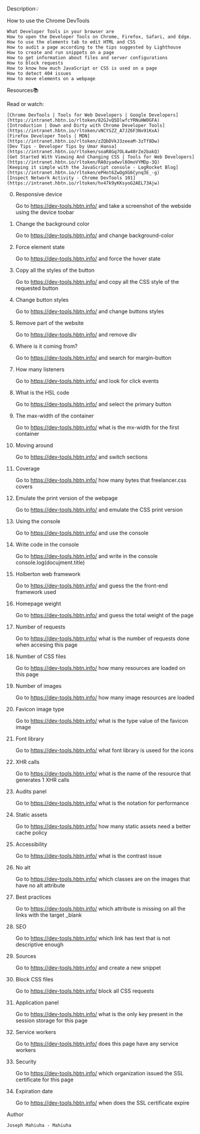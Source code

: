 Description:bulb:

How to use the Chrome DevTools

    What Developer Tools in your browser are
    How to open the Developer Tools on Chrome, Firefox, Safari, and Edge.
    How to use the elements tab to edit HTML and CSS
    How to audit a page according to the tips suggested by Lighthouse
    How to create and run snippets on a page
    How to get information about files and server configurations
    How to block requests
    How to know how much JavaScript or CSS is used on a page
    How to detect 404 issues
    How to move elements on a webpage

Resources:books:

Read or watch:

    [Chrome DevTools | Tools for Web Developers | Google Developers] (https://intranet.hbtn.io/rltoken/82GJvQ5DlwfcYRNuHWOGFA)
    [Introduction | Down and Dirty with Chrome Developer Tools] (https://intranet.hbtn.io/rltoken/vNCYSZZ_A7JZ6F3Nv91KxA)
    [Firefox Developer Tools | MDN] (https://intranet.hbtn.io/rltoken/zZQbDVkJ3zeeaM-3zTf8Dw)
    [Dev Tips - Developer Tips by Umar Hansa] (https://intranet.hbtn.io/rltoken/soaR8Gq7OL4w48rZe2bakQ)
    [Get Started With Viewing And Changing CSS | Tools for Web Developers] (https://intranet.hbtn.io/rltoken/RA0zyadwvl6OmoVYMDp-3Q)
    [Keeping it simple with the JavaScript console - LogRocket Blog] (https://intranet.hbtn.io/rltoken/ePHot6ZwOgXG6Cynq3E_-g)
    [Inspect Network Activity - Chrome DevTools 101] (https://intranet.hbtn.io/rltoken/hv47k9yKKsyoG2AEL73Ajw)

0. Responsive device

    Go to https://dev-tools.hbtn.info/ and take a screenshot of the webside using the device toobar

1. Change the background color

    Go to https://dev-tools.hbtn.info/ and change background-color

2. Force element state

    Go to https://dev-tools.hbtn.info/ and force the hover state

3. Copy all the styles of the button

    Go to https://dev-tools.hbtn.info/ and copy all the CSS style of the requested button

4. Change button styles

    Go to https://dev-tools.hbtn.info/ and change buttons styles

5. Remove part of the website

    Go to https://dev-tools.hbtn.info/ and remove div

6. Where is it coming from?

    Go to https://dev-tools.hbtn.info/ and search for margin-button

7. How many listeners

    Go to https://dev-tools.hbtn.info/ and look for click events

8. What is the HSL code

    Go to https://dev-tools.hbtn.info/ and select the primary button

9. The max-width of the container

    Go to https://dev-tools.hbtn.info/ what is the mx-width for the first container

10. Moving around

    Go to https://dev-tools.hbtn.info/ and switch sections

11. Coverage

    Go to https://dev-tools.hbtn.info/ how many bytes that freelancer.css covers

12. Emulate the print version of the webpage

    Go to https://dev-tools.hbtn.info/ and emulate the CSS print version

13. Using the console

    Go to https://dev-tools.hbtn.info/ and use the console

14. Write code in the console

    Go to https://dev-tools.hbtn.info/ and write in the console console.log(docujment.title)

15. Holberton web framework

    Go to https://dev-tools.hbtn.info/ and guess the the front-end framework used

16. Homepage weight

    Go to https://dev-tools.hbtn.info/ and guess the total weight of the page

17. Number of requests

    Go to https://dev-tools.hbtn.info/ what is the number of requests done when accesing this page

18. Number of CSS files

    Go to https://dev-tools.hbtn.info/ how many resources are loaded on this page

19. Number of images

    Go to https://dev-tools.hbtn.info/ how many image resources are loaded

20. Favicon image type

    Go to https://dev-tools.hbtn.info/ what is the type value of the favicon image

21. Font library

    Go to https://dev-tools.hbtn.info/ what font library is useed for the icons

22. XHR calls

    Go to https://dev-tools.hbtn.info/ what is the name of the resource that generates 1 XHR calls

23. Audits panel

    Go to https://dev-tools.hbtn.info/ what is the notation for performance

24. Static assets

    Go to https://dev-tools.hbtn.info/ how many static assets need a better cache policy

25. Accessibility

    Go to https://dev-tools.hbtn.info/ what is the contrast issue

26. No alt

    Go to https://dev-tools.hbtn.info/ which classes are on the images that have no alt attribute

27. Best practices

    Go to https://dev-tools.hbtn.info/ which attribute is missing on all the links with the target _blank

28. SEO

    Go to https://dev-tools.hbtn.info/ which link has text that is not descriptive enough

29. Sources

    Go to https://dev-tools.hbtn.info/ and create a new snippet

30. Block CSS files

    Go to https://dev-tools.hbtn.info/ block all CSS requests

31. Application panel

    Go to https://dev-tools.hbtn.info/ what is the only key present in the session storage for this page

32. Service workers

    Go to https://dev-tools.hbtn.info/ does this page have any service workers

33. Security

    Go to https://dev-tools.hbtn.info/ which organization issued the SSL certificate for this page

34. Expiration date

    Go to https://dev-tools.hbtn.info/ when does the SSL certificate expire

Author

    Joseph Mahiuha - Mahiuha


